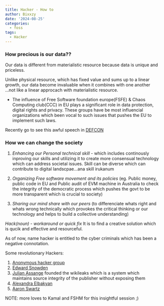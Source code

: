```yaml
---
title: Hacker - How to
author: Bixxzy
date: '2024-08-25'
categories:
  - foss
tags:
  - Hacker
---
```



### How precious is our data??
Our data is different from materialistic resource because data is unique and priceless.

Unlike physical resource, which has fixed value and sums up to a linear growth, our data become invaluable when it combines with one another ...not like a linear approcach with materialistic resource.

- The influence of Free Software foundation europe(FSFE)  & Chaos Computing club(CCC) in EU plays a significant role in data protection, digital rights and privacy. These groups have be most influencial organizations which been vocal to such issues that pushes the EU to implement such laws.

Recently go to see this awful speech in [DEFCON](https://www.youtube.com/watch?v=4EmstuO0Em8) 
 

### How we can change the society

1. *Enhancing our Personal technical skill* - which includes continously inproving our skills and utilizing it to create more consensual technology which can address societal issues. Skill can be diverse which can contribute to digital landscpae...ana skill irukanum

2. *Organizing Free software movement and its policies* (eg. Public money, public code in EU and Public audit of EVM machine in Australia to check the integrity of the democratic process which pushes the govt to be more transparent which is crucial to society)
3. *Sharing our mind share with our peers* (to differenciate whats right and whats wrong technically which provokes the critical thinking or our technology and helps to build a collective understanding)


*Hack(noun) - workaround or  quick fix*
It is to find a creative solution which is qucik and effective and resourceful.

As of now, name hacker is entitled to the cyber criminals which has been a negative connotation.

Some revolutionary Hackers:

1. [Anonymous hacker group](https://en.wikipedia.org/wiki/Anonymous_(hacker_group))
2. [Edward Snowden](https://en.wikipedia.org/wiki/Edward_Snowden)
3. [Julian Assange](https://en.wikipedia.org/wiki/Julian_Assange) founded the wikileaks which is a system which maintains source integrity of the publisher without exposing them
4. [Alexandra Elbakyan](https://en.wikipedia.org/wiki/Alexandra_Elbakyan)
5. [Aaron Swartz](https://en.wikipedia.org/wiki/Aaron_Swartz)

NOTE: more loves to Kamal and FSHM for this insightful session ;)


